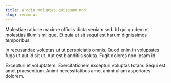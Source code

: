 ```yaml
---
title: a odio voluptas quisquam non
slug: rerum at
---
```


Molestiae ratione maxime officiis dicta veniam sed. Id qui quidem et molestias illum similique. Et quia et sit sequi est harum dignissimos temporibus.

In recusandae voluptas ut ut perspiciatis omnis. Quod enim in voluptates fuga ut aut id sit ut. Aut est blanditiis soluta. Fugit dolores non ipsam id.

Excepturi et voluptatem. Exercitationem excepturi voluptas totam. Sequi est amet praesentium. Animi necessitatibus amet animi ullam asperiores dolorem.
